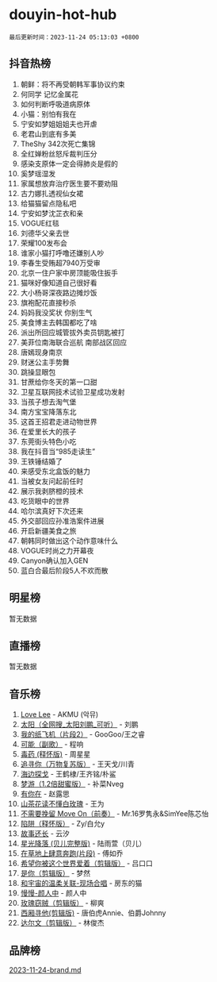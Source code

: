 # douyin-hot-hub

`最后更新时间：2023-11-24 05:13:03 +0800`

## 抖音热榜

1. 朝鲜：将不再受朝韩军事协议约束
1. 何同学 记忆金属花
1. 如何判断呼吸道病原体
1. 小猫：别怕有我在
1. 宁安如梦姐姐姐夫也开虐
1. 老君山到底有多美
1. TheShy 342次死亡集锦
1. 全红婵粉丝怒斥裁判压分
1. 感染支原体一定会得肺炎是假的
1. 奚梦瑶湿发
1. 家属想放弃治疗医生要不要劝阻
1. 古力娜扎透视仙女裙
1. 给猫猫留点隐私吧
1. 宁安如梦沈芷衣和亲
1. VOGUE红毯
1. 刘德华父亲去世
1. 荣耀100发布会
1. 谁家小猫打呼噜还嫌别人吵
1. 李春生受贿超7940万受审
1. 北京一住户家中房顶能吸住扳手
1. 猫咪好像知道自己很好看
1. 大小杨哥深夜路边摊炒饭
1. 旗袍配花直接秒杀
1. 妈妈我没奖状 你别生气
1. 美食博主去韩国都吃了啥
1. 派出所回应城管拔外卖员钥匙被打
1. 美菲位南海联合巡航 南部战区回应
1. 唐嫣现身南京
1. 财迷公主手势舞
1. 跳操显眼包
1. 甘蔗给你冬天的第一口甜
1. 卫星互联网技术试验卫星成功发射
1. 当孩子想去淘气堡
1. 南方宝宝降落东北
1. 这首王招君走进动物世界
1. 在爱里长大的孩子
1. 东莞街头特色小吃
1. 我在抖音当“985走读生”
1. 王铁锤结婚了
1. 来感受东北盒饭的魅力
1. 当被女友问起前任时
1. 展示我剥脐橙的技术
1. 吃货眼中的世界
1. 哈尔滨真好下次还来
1. 外交部回应孙准浩案件进展
1. 开启新疆美食之旅
1. 朝韩同时做出这个动作意味什么
1. VOGUE时尚之力开幕夜
1. Canyon确认加入GEN
1. 蓝白合最后阶段5人不欢而散

## 明星榜

暂无数据

## 直播榜

暂无数据

## 音乐榜

1. [Love Lee](https://sf3-cdn-tos.douyinstatic.com/obj/tos-cn-ve-2774/o05GbkJGbCBTdDnMtB0fwOYgkeZp23vrWQDQBS) - AKMU (악뮤)
1. [太阳（全网搜_太阳刘鹏_可听）](https://sf3-cdn-tos.douyinstatic.com/obj/tos-cn-ve-2774/ogWbyIQnlBFImVbeDocRdCIYtBHlbJXgfZMvgz) - 刘鹏
1. [我的纸飞机（片段2）](https://sf6-cdn-tos.douyinstatic.com/obj/tos-cn-ve-2774/oM2ZrKcg2CD5AeRB2gkeXOFB1IxAGJdZPazYHf) - GooGoo/王之睿
1. [可能（副歌）](https://sf3-cdn-tos.douyinstatic.com/obj/tos-cn-ve-2774/cde1731888894259b333569393c2fb51) - 程响
1. [毒药 (释怀版)](https://sf6-cdn-tos.douyinstatic.com/obj/tos-cn-ve-2774/oYILMEAzspdZBIzy4frJNB8ZHPHWAhiwowd4Ad) - 周星星
1. [追寻你（万物复苏版）](https://sf6-cdn-tos.douyinstatic.com/obj/tos-cn-ve-2774/oYeAZJsbjIDit9APmBg8u6uDUQnHmoCf3gbo74) - 王天戈/川青
1. [海边探戈](https://sf6-cdn-tos.douyinstatic.com/obj/tos-cn-ve-2774/os9gE0VQCGqt6VQkZDyBBYvfSDY0QFe3vVmubn) - 王鹤棣/王齐铭/朴鲨
1. [梦游（1.2倍甜蜜版）](https://sf6-cdn-tos.douyinstatic.com/obj/tos-cn-ve-2774/o4gyAUm8hwufoEABmwVIiQtHsFuGzAEEWtNMzo) - 补菜Nveg
1. [有你在](https://sf3-cdn-tos.douyinstatic.com/obj/tos-cn-ve-2774/o8zImmNsI8B0yfAW5FKAB1oBhkMAlIrwsZEi1V) - 赵露思
1. [山茶花读不懂白玫瑰](https://sf3-cdn-tos.douyinstatic.com/obj/tos-cn-ve-2774/osfn8B7DktrRHEPJgPCfDbw7QDQEkwC16BxZg9) - 王为
1. [不需要挽留 Move On（前奏）](https://sf6-cdn-tos.douyinstatic.com/obj/tos-cn-ve-2774/ooCBhgCCkF4nExzQL9WZSUbitfA8IsDkgQIYhe) - Mr.16罗隽永&SimYee陈芯怡
1. [陷阱（释怀版）](https://sf6-cdn-tos.douyinstatic.com/obj/tos-cn-ve-2774/oE8C21LeZrzKLDFfQYgMzx4GAIHageG5IzayY7) - Zy/白允y
1. [故事还长](https://sf3-cdn-tos.douyinstatic.com/obj/tos-cn-ve-2774/30a26758c8594f0ab81ac675c33ee2c5) - 云汐
1. [星光降落 (贝儿完整版)](https://sf6-cdn-tos.douyinstatic.com/obj/tos-cn-ve-2774/okwB9hAwyAtsFFkFBzAX1hOOfQuIoMNs0W2Mwr) - 陆雨萱（贝儿）
1. [在草地上肆意奔跑(片段)](https://sf6-cdn-tos.douyinstatic.com/obj/tos-cn-ve-2774/8831d494742f45dabdfa8adb8b817259) - 傅如乔
1. [希望你被这个世界爱着（剪辑版）](https://sf6-cdn-tos.douyinstatic.com/obj/tos-cn-ve-2774/oo4H3BfEygN7l7bQaMBOZHCQ1eI4FqtED5skQ2) - 吕口口
1. [是你（剪辑版）](https://sf3-cdn-tos.douyinstatic.com/obj/tos-cn-ve-2774/46019dae783c4c969944217fe1cfafc4) - 梦然
1. [和宇宙的温柔关联-现场合唱](https://sf6-cdn-tos.douyinstatic.com/obj/tos-cn-ve-2774/o0hONGDYQBgk0e5bqDeQOonVmncA6tC2nBwZLT) - 房东的猫
1. [慢慢-颜人中](https://sf3-cdn-tos.douyinstatic.com/obj/tos-cn-ve-2774/ocjHNfBXdBxQNC8ZGAeoLMFTUgtBg8bkExunDC) - 颜人中
1. [玫瑰窃贼（剪辑版）](https://sf3-cdn-tos.douyinstatic.com/obj/tos-cn-ve-2774/oMqAsB3ixIhSWqAJOAwf3a0hU2zKJLBolQtFlI) - 柳爽
1. [西厢寻他(剪辑版)](https://sf6-cdn-tos.douyinstatic.com/obj/tos-cn-ve-2774/oUsAVfAQKlRNxEv5qxvIB8o5qmIWUcXbzJKJhw) - 唐伯虎Annie、伯爵Johnny
1. [达尔文（剪辑版）](https://sf3-cdn-tos.douyinstatic.com/obj/tos-cn-ve-2774/oQuPQQmEgnCeZsgKQ78VBZjNVtegzBGpoSbQPD) - 林俊杰

## 品牌榜

[2023-11-24-brand.md](2023-11-24-brand.md)
